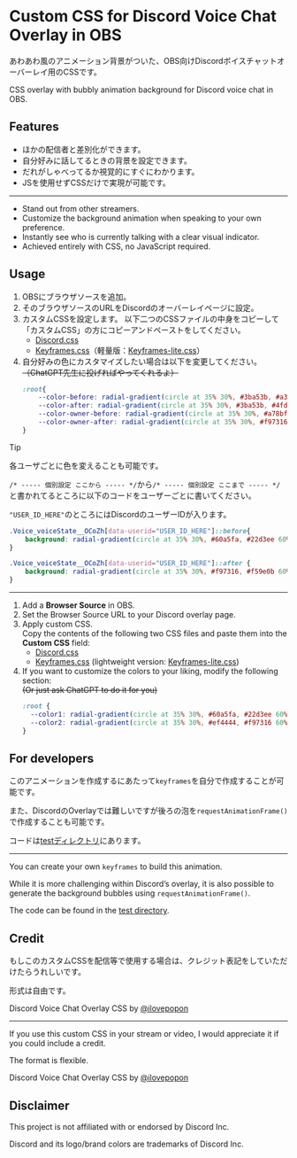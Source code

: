 # Custom CSS for Discord Voice Chat Overlay in OBS

あわあわ風のアニメーション背景がついた、OBS向けDiscordボイスチャットオーバーレイ用のCSSです。

CSS overlay with bubbly animation background for Discord voice chat in OBS.

## Features

- ほかの配信者と差別化ができます。
- 自分好みに話してるときの背景を設定できます。
- だれがしゃべってるか視覚的にすぐにわかります。
- JSを使用せずCSSだけで実現が可能です。

---

- Stand out from other streamers.  
- Customize the background animation when speaking to your own preference.  
- Instantly see who is currently talking with a clear visual indicator.  
- Achieved entirely with CSS, no JavaScript required.  


## Usage

1. OBSにブラウザソースを追加。
2. そのブラウザソースのURLをDiscordのオーバーレイページに設定。
3. カスタムCSSを設定します。
   以下二つのCSSファイルの中身をコピーして「カスタムCSS」の方にコピーアンドペーストをしてください。
   - [Discord.css](./discord.css)
   - [Keyframes.css](./keyframes.css)（軽量版：[Keyframes-lite.css](./keyframes-lite.css)）
4. 自分好みの色にカスタマイズしたい場合は以下を変更してください。
   ~~（ChatGPT先生に投げればやってくれるよ）~~
   ```css
   :root{
	   --color-before: radial-gradient(circle at 35% 30%, #3ba53b, #a3e635 60%, #bef264);
	   --color-after: radial-gradient(circle at 35% 30%, #3ba53b, #4fd64f 60%, #2a7a2a);
	   --color-owner-before: radial-gradient(circle at 35% 30%, #a78bfa, #60a5fa 60%, #22d3ee);
	   --color-owner-after: radial-gradient(circle at 35% 30%, #f97316, #f59e0b 60%, #ef4444);
   }
   ```

> [!TIP]
> 各ユーザごとに色を変えることも可能です。
> 
> `/* ----- 個別設定 ここから ----- */`から`/* ----- 個別設定 ここまで ----- */`と書かれてるところに以下のコードをユーザーごとに書いてください。
>
> `"USER_ID_HERE"`のところにはDiscordのユーザーIDが入ります。
> 
> ```css
> .Voice_voiceState__OCoZh[data-userid="USER_ID_HERE"]::before{
>     background: radial-gradient(circle at 35% 30%, #60a5fa, #22d3ee 60%, #a78bfa);
> }
>
> .Voice_voiceState__OCoZh[data-userid="USER_ID_HERE"]::after {
>     background: radial-gradient(circle at 35% 30%, #f97316, #f59e0b 60%, #ef4444);
> }
> ```

--- 

1. Add a **Browser Source** in OBS.  
2. Set the Browser Source URL to your Discord overlay page.  
3. Apply custom CSS.  
   Copy the contents of the following two CSS files and paste them into the **Custom CSS** field:  
   - [Discord.css](./discord.css)  
   - [Keyframes.css](./keyframes.css) (lightweight version: [Keyframes-lite.css](./keyframes-lite.css))  
4. If you want to customize the colors to your liking, modify the following section:  
   ~~(Or just ask ChatGPT to do it for you)~~  
   ```css
   :root {
     --color1: radial-gradient(circle at 35% 30%, #60a5fa, #22d3ee 60%, #a78bfa);
     --color2: radial-gradient(circle at 35% 30%, #ef4444, #f97316 60%, #f59e0b);
   }
   ```

## For developers

このアニメーションを作成するにあたって`keyframes`を自分で作成することが可能です。

また、DiscordのOverlayでは難しいですが後ろの泡を`requestAnimationFrame()`で作成することも可能です。

コードは[testディレクトリ](./test)にあります。

---

You can create your own `keyframes` to build this animation.  

While it is more challenging within Discord’s overlay, it is also possible to generate the background bubbles using `requestAnimationFrame()`.  

The code can be found in the [test directory](./test).  

## Credit

もしこのカスタムCSSを配信等で使用する場合は、クレジット表記をしていただけたらうれしいです。

形式は自由です。  

Discord Voice Chat Overlay CSS by [@ilovepopon](https://x.com/ilovepopon)

---

If you use this custom CSS in your stream or video, I would appreciate it if you could include a credit. 

The format is flexible.  

Discord Voice Chat Overlay CSS by [@ilovepopon](https://x.com/ilovepopon)


## Disclaimer 

This project is not affiliated with or endorsed by Discord Inc. 

Discord and its logo/brand colors are trademarks of Discord Inc.
